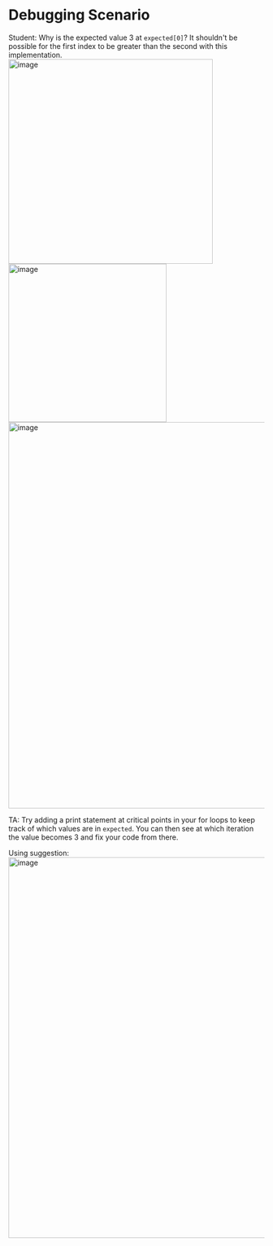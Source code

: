 # Debugging Scenario 

Student: Why is the expected value 3 at `expected[0]`? It shouldn't be possible for the first index to be greater than the second with this implementation. <br/>
<img width="402" alt="image" src="https://github.com/weihao-lin/cse15l-lab-reports/assets/156358635/f49d28b3-6ec3-4b7b-a5ab-961c18620297">
<img width="311" alt="image" src="https://github.com/weihao-lin/cse15l-lab-reports/assets/156358635/f21f4019-70fd-442b-80d8-43ecfef906f0">
<img width="759" alt="image" src="https://github.com/weihao-lin/cse15l-lab-reports/assets/156358635/7334f492-0fa3-4a17-b962-76eb5ad656ad">

TA: Try adding a print statement at critical points in your for loops to keep track of which values are in `expected`. 
You can then see at which iteration the value becomes 3 and fix your code from there. <br/>

Using suggestion: 
<img width="748" alt="image" src="https://github.com/weihao-lin/cse15l-lab-reports/assets/156358635/d49ea5a3-449c-40ab-bac0-a7401dc33f6b">
